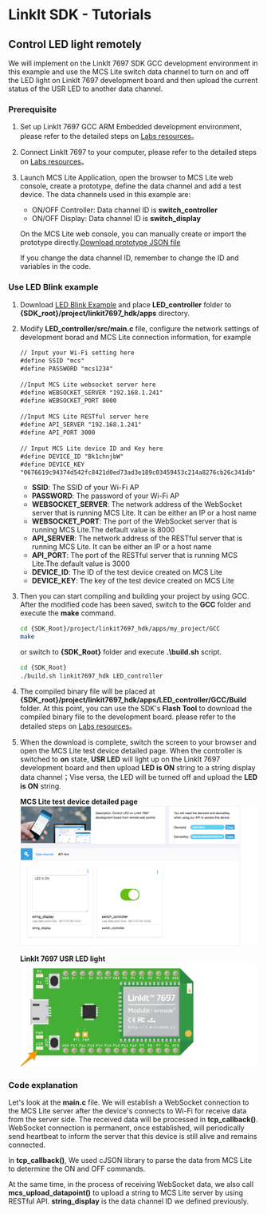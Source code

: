# LinkIt SDK - Tutorials
## Control LED light remotely

We will implement on the LinkIt 7697 SDK GCC development environment in this example and use the MCS Lite switch data channel to turn on and off the LED light on LinkIt 7697 development board and then upload the current status of the USR LED to another data channel.

### Prerequisite

1. Set up LinkIt 7697 GCC ARM Embedded development environment, please refer to the detailed steps on [Labs resources](https://docs.labs.mediatek.com/resource/mt7687-mt7697/en/get-started-linkit-7697-hdk/gcc-arm-embedded-linkit-7697)。
2. Connect LinkIt 7697 to your computer, please refer to the detailed steps on [Labs resources](https://docs.labs.mediatek.com/resource/mt7687-mt7697/en/get-started-linkit-7697-hdk/gcc-arm-embedded-linkit-7697/connect-linkit-7697-to-computer)。
3. Launch MCS Lite Application, open the browser to MCS Lite web console, create a prototype, define the data channel and add a test device. The data channels used in this example are:

	* ON/OFF Controller: Data channel ID is **switch_controller**
	* ON/OFF Display: Data channel ID is **switch_display**

	On the MCS Lite web console, you can manually create or import the prototype directly.[Download prototype JSON file](https://github.com/MCS-Lite/mcs-lite-example/blob/master/LinkIt_7697/Arduino/mcs-lite-prototype-led-example.json)
	
	If you change the data channel ID, remember to change the ID and variables in the code.

### Use LED Blink example

1. Download [LED Blink Example](https://github.com/MCS-Lite/mcs-lite-example/tree/master/LinkIt_7697/GCC/LED_controller) and place **LED\_controller** folder to **{SDK\_root}/project/linkit7697\_hdk/apps** directory.
2. Modify **LED\_controller/src/main.c** file, configure the network settings of development borad and MCS Lite connection information, for example
		
	```arduino
	// Input your Wi-Fi setting here 
	#define SSID "mcs"
	#define PASSWORD "mcs1234"
	
	//Input MCS Lite websocket server here
	#define WEBSOCKET_SERVER "192.168.1.241"
	#define WEBSOCKET_PORT 8000
	
	//Input MCS Lite RESTful server here
	#define API_SERVER "192.168.1.241"
	#define API_PORT 3000
	
	// Input MCS Lite device ID and Key here
	#define DEVICE_ID "Bk1chnjbW"
	#define DEVICE_KEY "0676619c94374d542fc8421d0ed73ad3e189c03459453c214a8276cb26c341db"
	```

	* **SSID**: The SSID of your Wi-Fi AP 
	* **PASSWORD**: The password of your Wi-Fi AP 
	* **WEBSOCKET_SERVER**: The network address of the WebSocket server that is running MCS Lite. It can be either an IP or a host name
	* **WEBSOCKET_PORT**: The port of the WebSocket server that is running MCS Lite.The default value is 8000
	* **API_SERVER**: The network address of the RESTful server that is running MCS Lite. It can be either an IP or a host name
	* **API_PORT**: The port of the RESTful server that is running MCS Lite.The default value is 3000
	* **DEVICE_ID**: The ID of the test device created on MCS Lite
	* **DEVICE_KEY**: The key of the test device created on MCS Lite
 
3. Then you can start compiling and building your project by using GCC. After the modified code has been saved, switch to the **GCC** folder and execute the **make** command.
	
	```bash
	cd {SDK_Root}/project/linkit7697_hdk/apps/my_project/GCC
	make
	```
	or switch to **{SDK\_Root}** folder and execute **.\\build.sh** script.
	
	```bash
	cd {SDK_Root}
	./build.sh linkit7697_hdk LED_controller
	```
	
4. The compiled binary file will be placed at **{SDK\_root}/project/linkit7697\_hdk/apps/LED_controller/GCC/Build** folder. At this point, you can use the SDK's **Flash Tool** to download the compiled binary file to the development board. please refer to the detailed steps on [Labs resources](https://docs.labs.mediatek.com/resource/mt7687-mt7697/en/get-started-linkit-7697-hdk/gcc-arm-embedded-linkit-7697/download-project-binary-with-flash-tool-linkit-7697)。

5. When the download is complete, switch the screen to your browser and open the MCS Lite test device detailed page. When the controller is switched to **on** state, **USR LED** will light up on the LinkIt 7697 development board and then upload **LED is ON** string to a string display data channel；Vise versa, the LED will be turned off and upload the **LED is ON** string.

	**MCS Lite test device detailed page** ![Arduino IDE](../../assets/MCS_device_string.png)
	
	**LinkIt 7697 USR LED light** ![Arduino IDE](../../assets/7697_LED.png)
	
### Code explanation
Let's look at the **main.c** file. We will establish a WebSocket connection to the MCS Lite server after the device's connects to Wi-Fi for receive data from the server side. The received data will be processed in **tcp\_callback()**. WebSocket connection is permanent, once established, will periodically send heartbeat to inform the server that this device is still alive and remains connected.



In **tcp\_callback()**, We used cJSON library to parse the data from MCS Lite to determine the ON and OFF commands.

At the same time, in the process of receiving WebSocket data, we also call **mcs\_upload\_datapoint()** to upload a string to MCS Lite server by using RESTful API. **string_display** is the data channel ID we defined previously.
